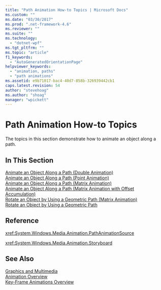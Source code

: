 ```yaml
---
title: "Path Animation How-to Topics | Microsoft Docs"
ms.custom: ""
ms.date: "03/30/2017"
ms.prod: ".net-framework-4.6"
ms.reviewer: ""
ms.suite: ""
ms.technology: 
  - "dotnet-wpf"
ms.tgt_pltfrm: ""
ms.topic: "article"
f1_keywords: 
  - "AutoGeneratedOrientationPage"
helpviewer_keywords: 
  - "animation, paths"
  - "path animations"
ms.assetid: e9b71017-bac4-40d7-858b-326939442cb1
caps.latest.revision: 54
author: "stevehoag"
ms.author: "shoag"
manager: "wpickett"
---
```

# Path Animation How-to Topics
The topics in this section demonstrate how to animate an object along a path.  
  
## In This Section  
 [Animate an Object Along a Path (Double Animation)](../../../../docs/framework/wpf/graphics-multimedia/how-to-animate-an-object-along-a-path-double-animation.md)  
 [Animate an Object Along a Path (Point Animation)](../../../../docs/framework/wpf/graphics-multimedia/how-to-animate-an-object-along-a-path-point-animation.md)  
 [Animate an Object Along a Path (Matrix Animation)](../../../../docs/framework/wpf/graphics-multimedia/how-to-animate-an-object-along-a-path-matrix-animation.md)  
 [Animate an Object Along a Path (Matrix Animation with Offset Accumulation)](../../../../docs/framework/wpf/graphics-multimedia/how-to-animate-an-object-along-a-path-matrix-animation-with-offset-accumulation.md)  
 [Rotate an Object by Using a Geometric Path (Matrix Animation)](../../../../docs/framework/wpf/graphics-multimedia/how-to-rotate-an-object-by-using-a-geometric-path-matrix-animation.md)  
 [Rotate an Object by Using a Geometric Path](../../../../docs/framework/wpf/graphics-multimedia/how-to-rotate-an-object-by-using-a-geometric-path.md)  
  
## Reference  
 <xref:System.Windows.Media.Animation.PathAnimationSource>  
  
 <xref:System.Windows.Media.Animation.Storyboard>  
  
## See Also  
 [Graphics and Multimedia](../../../../docs/framework/wpf/graphics-multimedia/graphics-and-multimedia.md)   
 [Animation Overview](../../../../docs/framework/wpf/graphics-multimedia/animation-overview.md)   
 [Key-Frame Animations Overview](../../../../docs/framework/wpf/graphics-multimedia/key-frame-animations-overview.md)